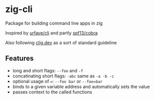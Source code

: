 # zig-cli

Package for building command line apps in zig

Inspired by [urfave/cli](https://github.com/urfave/cli) and partly [spf13/cobra](https://github.com/spf13/cobra)

Also following [clig.dev](https://clig.dev/) as a sort of standard guideline

## Features
 - long and short flags: `--foo` and `-f`
 - concatinating short flags: `-abc` same as `-a -b -c`
 - optional usage of `=`: `--foo bar` or `--foo=bar`
 - binds to a given variable address and automatically sets the value
 - passes context to the called functions
